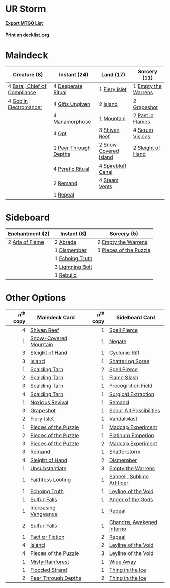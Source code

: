 # UR Storm

#### [Export MTGO List](../collection/UR%20Storm/UR%20Storm.txt)
#### [Print on decklist.org](http://decklist.org/?deckmain=4%09Baral,%20Chief%20of%20Compliance%0A4%09Desperate%20Ritual%0A1%09Empty%20the%20Warrens%0A1%09Fiery%20Islet%0A4%09Gifts%20Ungiven%0A4%09Goblin%20Electromancer%0A2%09Grapeshot%0A2%09Island%0A4%09Manamorphose%0A1%09Mountain%0A4%09Opt%0A2%09Past%20in%20Flames%0A1%09Peer%20Through%20Depths%0A4%09Pyretic%20Ritual%0A2%09Remand%0A1%09Repeal%0A4%09Serum%20Visions%0A3%09Shivan%20Reef%0A2%09Sleight%20of%20Hand%0A2%09Snow-Covered%20Island%0A4%09Spirebluff%20Canal%0A4%09Steam%20Vents&deckside=2%09Abrade%0A2%09Aria%20of%20Flame%0A1%09Dismember%0A1%09Echoing%20Truth%0A2%09Empty%20the%20Warrens%0A3%09Lightning%20Bolt%0A3%09Pieces%20of%20the%20Puzzle%0A1%09Rebuild)
# Maindeck

|                                             Creature (8)                                              |                                         Instant (24)                                          |                                           Land (17)                                            |                                         Sorcery (11)                                         |
|-------------------------------------------------------------------------------------------------------|-----------------------------------------------------------------------------------------------|------------------------------------------------------------------------------------------------|----------------------------------------------------------------------------------------------|
|4 [Baral, Chief of Compliance](http://gatherer.wizards.com/Pages/Card/Details.aspx?multiverseid=423695)|4 [Desperate Ritual](http://gatherer.wizards.com/Pages/Card/Details.aspx?multiverseid=80275)   |1 [Fiery Islet](http://gatherer.wizards.com/Pages/Card/Details.aspx?multiverseid=464187)        |1 [Empty the Warrens](http://gatherer.wizards.com/Pages/Card/Details.aspx?multiverseid=426587)|
|4 [Goblin Electromancer](http://gatherer.wizards.com/Pages/Card/Details.aspx?multiverseid=405244)      |4 [Gifts Ungiven](http://gatherer.wizards.com/Pages/Card/Details.aspx?multiverseid=79090)      |2 [Island](http://gatherer.wizards.com/Pages/Card/Details.aspx?multiverseid=439857)             |2 [Grapeshot](http://gatherer.wizards.com/Pages/Card/Details.aspx?multiverseid=426588)        |
|                                                                                                       |4 [Manamorphose](http://gatherer.wizards.com/Pages/Card/Details.aspx?multiverseid=370568)      |1 [Mountain](http://gatherer.wizards.com/Pages/Card/Details.aspx?multiverseid=439859)           |2 [Past in Flames](http://gatherer.wizards.com/Pages/Card/Details.aspx?multiverseid=420748)   |
|                                                                                                       |4 [Opt](http://gatherer.wizards.com/Pages/Card/Details.aspx?multiverseid=442948)               |3 [Shivan Reef](http://gatherer.wizards.com/Pages/Card/Details.aspx?multiverseid=129731)        |4 [Serum Visions](http://gatherer.wizards.com/Pages/Card/Details.aspx?multiverseid=50145)     |
|                                                                                                       |1 [Peer Through Depths](http://gatherer.wizards.com/Pages/Card/Details.aspx?multiverseid=78690)|2 [Snow-Covered Island](http://gatherer.wizards.com/Pages/Card/Details.aspx?multiverseid=121130)|2 [Sleight of Hand](http://gatherer.wizards.com/Pages/Card/Details.aspx?multiverseid=25557)   |
|                                                                                                       |4 [Pyretic Ritual](http://gatherer.wizards.com/Pages/Card/Details.aspx?multiverseid=205067)    |4 [Spirebluff Canal](http://gatherer.wizards.com/Pages/Card/Details.aspx?multiverseid=417822)   |                                                                                              |
|                                                                                                       |2 [Remand](http://gatherer.wizards.com/Pages/Card/Details.aspx?multiverseid=380255)            |4 [Steam Vents](http://gatherer.wizards.com/Pages/Card/Details.aspx?multiverseid=405109)        |                                                                                              |
|                                                                                                       |1 [Repeal](http://gatherer.wizards.com/Pages/Card/Details.aspx?multiverseid=405357)            |                                                                                                |                                                                                              |


# Sideboard

|                                     Enchantment (2)                                      |                                       Instant (8)                                        |                                           Sorcery (5)                                           |
|------------------------------------------------------------------------------------------|------------------------------------------------------------------------------------------|-------------------------------------------------------------------------------------------------|
|2 [Aria of Flame](http://gatherer.wizards.com/Pages/Card/Details.aspx?multiverseid=464067)|2 [Abrade](http://gatherer.wizards.com/Pages/Card/Details.aspx?multiverseid=430772)       |2 [Empty the Warrens](http://gatherer.wizards.com/Pages/Card/Details.aspx?multiverseid=426587)   |
|                                                                                          |1 [Dismember](http://gatherer.wizards.com/Pages/Card/Details.aspx?multiverseid=382182)    |3 [Pieces of the Puzzle](http://gatherer.wizards.com/Pages/Card/Details.aspx?multiverseid=409821)|
|                                                                                          |1 [Echoing Truth](http://gatherer.wizards.com/Pages/Card/Details.aspx?multiverseid=405212)|                                                                                                 |
|                                                                                          |3 [Lightning Bolt](http://gatherer.wizards.com/Pages/Card/Details.aspx?multiverseid=806)  |                                                                                                 |
|                                                                                          |1 [Rebuild](http://gatherer.wizards.com/Pages/Card/Details.aspx?multiverseid=464015)      |                                                                                                 |


# Other Options

|*n*<sup>th</sup> copy|                                         Maindeck Card                                          |*n*<sup>th</sup> copy|                                           Sideboard Card                                            |
|--------------------:|------------------------------------------------------------------------------------------------|--------------------:|-----------------------------------------------------------------------------------------------------|
|                    4|[Shivan Reef](http://gatherer.wizards.com/Pages/Card/Details.aspx?multiverseid=129731)          |                    1|[Spell Pierce](http://gatherer.wizards.com/Pages/Card/Details.aspx?multiverseid=425876)              |
|                    1|[Snow-Covered Mountain](http://gatherer.wizards.com/Pages/Card/Details.aspx?multiverseid=121233)|                    1|[Negate](http://gatherer.wizards.com/Pages/Card/Details.aspx?multiverseid=423707)                    |
|                    3|[Sleight of Hand](http://gatherer.wizards.com/Pages/Card/Details.aspx?multiverseid=25557)       |                    1|[Cyclonic Rift](http://gatherer.wizards.com/Pages/Card/Details.aspx?multiverseid=389477)             |
|                    3|[Island](http://gatherer.wizards.com/Pages/Card/Details.aspx?multiverseid=439857)               |                    1|[Shattering Spree](http://gatherer.wizards.com/Pages/Card/Details.aspx?multiverseid=456224)          |
|                    1|[Scalding Tarn](http://gatherer.wizards.com/Pages/Card/Details.aspx?multiverseid=405107)        |                    2|[Spell Pierce](http://gatherer.wizards.com/Pages/Card/Details.aspx?multiverseid=425876)              |
|                    2|[Scalding Tarn](http://gatherer.wizards.com/Pages/Card/Details.aspx?multiverseid=405107)        |                    1|[Flame Slash](http://gatherer.wizards.com/Pages/Card/Details.aspx?multiverseid=416914)               |
|                    3|[Scalding Tarn](http://gatherer.wizards.com/Pages/Card/Details.aspx?multiverseid=405107)        |                    1|[Precognition Field](http://gatherer.wizards.com/Pages/Card/Details.aspx?multiverseid=442949)        |
|                    4|[Scalding Tarn](http://gatherer.wizards.com/Pages/Card/Details.aspx?multiverseid=405107)        |                    1|[Surgical Extraction](http://gatherer.wizards.com/Pages/Card/Details.aspx?multiverseid=397706)       |
|                    1|[Noxious Revival](http://gatherer.wizards.com/Pages/Card/Details.aspx?multiverseid=230067)      |                    1|[Remand](http://gatherer.wizards.com/Pages/Card/Details.aspx?multiverseid=380255)                    |
|                    3|[Grapeshot](http://gatherer.wizards.com/Pages/Card/Details.aspx?multiverseid=426588)            |                    1|[Scour All Possibilities](http://gatherer.wizards.com/Pages/Card/Details.aspx?multiverseid=464016)   |
|                    2|[Fiery Islet](http://gatherer.wizards.com/Pages/Card/Details.aspx?multiverseid=464187)          |                    1|[Vandalblast](http://gatherer.wizards.com/Pages/Card/Details.aspx?multiverseid=405431)               |
|                    1|[Pieces of the Puzzle](http://gatherer.wizards.com/Pages/Card/Details.aspx?multiverseid=409821) |                    1|[Madcap Experiment](http://gatherer.wizards.com/Pages/Card/Details.aspx?multiverseid=417695)         |
|                    2|[Pieces of the Puzzle](http://gatherer.wizards.com/Pages/Card/Details.aspx?multiverseid=409821) |                    1|[Platinum Emperion](http://gatherer.wizards.com/Pages/Card/Details.aspx?multiverseid=457134)         |
|                    3|[Pieces of the Puzzle](http://gatherer.wizards.com/Pages/Card/Details.aspx?multiverseid=409821) |                    2|[Madcap Experiment](http://gatherer.wizards.com/Pages/Card/Details.aspx?multiverseid=417695)         |
|                    3|[Remand](http://gatherer.wizards.com/Pages/Card/Details.aspx?multiverseid=380255)               |                    1|[Shatterstorm](http://gatherer.wizards.com/Pages/Card/Details.aspx?multiverseid=130370)              |
|                    4|[Sleight of Hand](http://gatherer.wizards.com/Pages/Card/Details.aspx?multiverseid=25557)       |                    2|[Dismember](http://gatherer.wizards.com/Pages/Card/Details.aspx?multiverseid=382182)                 |
|                    1|[Unsubstantiate](http://gatherer.wizards.com/Pages/Card/Details.aspx?multiverseid=414374)       |                    3|[Empty the Warrens](http://gatherer.wizards.com/Pages/Card/Details.aspx?multiverseid=426587)         |
|                    1|[Faithless Looting](http://gatherer.wizards.com/Pages/Card/Details.aspx?multiverseid=389512)    |                    1|[Saheeli, Sublime Artificer](http://gatherer.wizards.com/Pages/Card/Details.aspx?multiverseid=461161)|
|                    1|[Echoing Truth](http://gatherer.wizards.com/Pages/Card/Details.aspx?multiverseid=405212)        |                    1|[Leyline of the Void](http://gatherer.wizards.com/Pages/Card/Details.aspx?multiverseid=107682)       |
|                    1|[Sulfur Falls](http://gatherer.wizards.com/Pages/Card/Details.aspx?multiverseid=443135)         |                    1|[Anger of the Gods](http://gatherer.wizards.com/Pages/Card/Details.aspx?multiverseid=438682)         |
|                    1|[Increasing Vengeance](http://gatherer.wizards.com/Pages/Card/Details.aspx?multiverseid=262661) |                    1|[Repeal](http://gatherer.wizards.com/Pages/Card/Details.aspx?multiverseid=405357)                    |
|                    2|[Sulfur Falls](http://gatherer.wizards.com/Pages/Card/Details.aspx?multiverseid=443135)         |                    1|[Chandra, Awakened Inferno](http://gatherer.wizards.com/Pages/Card/Details.aspx?multiverseid=466881) |
|                    1|[Fact or Fiction](http://gatherer.wizards.com/Pages/Card/Details.aspx?multiverseid=405223)      |                    2|[Repeal](http://gatherer.wizards.com/Pages/Card/Details.aspx?multiverseid=405357)                    |
|                    4|[Island](http://gatherer.wizards.com/Pages/Card/Details.aspx?multiverseid=439857)               |                    2|[Leyline of the Void](http://gatherer.wizards.com/Pages/Card/Details.aspx?multiverseid=107682)       |
|                    4|[Pieces of the Puzzle](http://gatherer.wizards.com/Pages/Card/Details.aspx?multiverseid=409821) |                    3|[Leyline of the Void](http://gatherer.wizards.com/Pages/Card/Details.aspx?multiverseid=107682)       |
|                    1|[Misty Rainforest](http://gatherer.wizards.com/Pages/Card/Details.aspx?multiverseid=405102)     |                    1|[Wipe Away](http://gatherer.wizards.com/Pages/Card/Details.aspx?multiverseid=118911)                 |
|                    1|[Flooded Strand](http://gatherer.wizards.com/Pages/Card/Details.aspx?multiverseid=405098)       |                    1|[Thing in the Ice](http://gatherer.wizards.com/Pages/Card/Details.aspx?multiverseid=409836)          |
|                    2|[Peer Through Depths](http://gatherer.wizards.com/Pages/Card/Details.aspx?multiverseid=78690)   |                    2|[Thing in the Ice](http://gatherer.wizards.com/Pages/Card/Details.aspx?multiverseid=409836)          |

